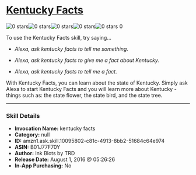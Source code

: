 # [Kentucky Facts](http://alexa.amazon.com/#skills/amzn1.ask.skill.10095802-c81c-4913-8bb2-51684c64e974)
![0 stars](../../images/ic_star_border_black_18dp_1x.png)![0 stars](../../images/ic_star_border_black_18dp_1x.png)![0 stars](../../images/ic_star_border_black_18dp_1x.png)![0 stars](../../images/ic_star_border_black_18dp_1x.png)![0 stars](../../images/ic_star_border_black_18dp_1x.png) 0

To use the Kentucky Facts skill, try saying...

* *Alexa, ask kentucky facts to tell me something.*

* *Alexa, ask kentucky facts to give me a fact about Kentucky.*

* *Alexa, ask kentucky facts to tell me a fact.*

With Kentucky Facts, you can learn about the state of Kentucky. Simply ask Alexa to start Kentucky Facts and you will learn more about Kentucky - things such as: the state flower, the state bird, and the state tree.

***

### Skill Details

* **Invocation Name:** kentucky facts
* **Category:** null
* **ID:** amzn1.ask.skill.10095802-c81c-4913-8bb2-51684c64e974
* **ASIN:** B01J77F70Y
* **Author:** Ink Blots by TRD
* **Release Date:** August 1, 2016 @ 05:26:26
* **In-App Purchasing:** No
